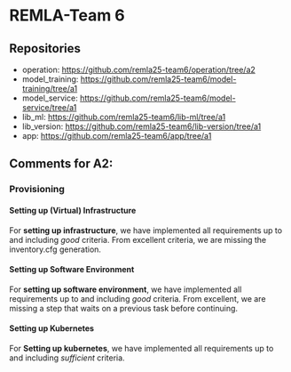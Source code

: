 # REMLA-Team 6
## Repositories
- operation: https://github.com/remla25-team6/operation/tree/a2
- model_training: https://github.com/remla25-team6/model-training/tree/a1
- model_service: https://github.com/remla25-team6/model-service/tree/a1
- lib_ml: https://github.com/remla25-team6/lib-ml/tree/a1
- lib_version: https://github.com/remla25-team6/lib-version/tree/a1
- app: https://github.com/remla25-team6/app/tree/a1


## Comments for A2:
### Provisioning
#### Setting up (Virtual) Infrastructure
For **setting up infrastructure**, we have implemented all requirements up to and including *good* criteria.
From excellent criteria, we are missing the inventory.cfg generation.
#### Setting up Software Environment
For **setting up software environment**, we have implemented all requirements up to and including *good* criteria.
From excellent, we are missing a step that waits on a previous task before continuing.
#### Setting up Kubernetes
For **Setting up kubernetes**, we have implemented all requirements up to and including *sufficient* criteria.
